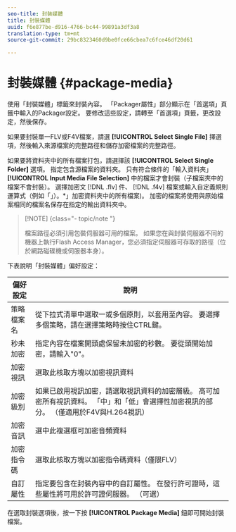 ```yaml
---
seo-title: 封裝媒體
title: 封裝媒體
uuid: f6e877be-d916-4766-bc44-99891a3df3a8
translation-type: tm+mt
source-git-commit: 29bc8323460d9be0fce66cbea7c6fce46df20d61

---
```



# 封裝媒體 {#package-media}

使用「封裝媒體」標籤來封裝內容。 「Packager屬性」部分顯示在「首選項」頁籤中輸入的Packager設定。 要修改這些設定，請轉至「首選項」頁籤，更改設定，然後保存。

如果要封裝單一FLV或F4V檔案，請選 **[!UICONTROL Select Single File]** 擇選項，然後輸入來源檔案的完整路徑和儲存加密檔案的完整路徑。

如果要將資料夾中的所有檔案打包，請選擇該 **[!UICONTROL Select Single Folder]** 選項。 指定包含源檔案的資料夾。 只有符合條件的「輸入資料夾」 **[!UICONTROL Input Media File Selection]** 中的檔案才會封裝（子檔案夾中的檔案不會封裝）。 選擇加密文 [!DNL .flv] 件、 [!DNL .f4v] 檔案或輸入自定義規則運算式（例如「」）。*」加密資料夾中的所有檔案)。 加密的檔案將使用與原始檔案相同的檔案名保存在指定的輸出資料夾中。

>[!NOTE] {class=&quot;- topic/note &quot;}
>
>檔案路徑必須引用包裝伺服器可用的檔案。 如果您在與封裝伺服器不同的機器上執行Flash Access Manager，您必須指定伺服器可存取的路徑（位於網路磁碟機或伺服器本身）。

下表說明「封裝媒體」偏好設定：

| 偏好設定 | 說明 |
|---|---|
| 策略檔案名 | 從下拉式清單中選取一或多個原則，以套用至內容。 要選擇多個策略，請在選擇策略時按住CTRL鍵。 |
| 秒未加密 | 指定內容在檔案開頭處保留未加密的秒數。 要從頭開始加密，請輸入&quot;0&quot;。 |
| 加密視訊 | 選取此核取方塊以加密視訊資料 |
| 加密級別 | 如果已啟用視訊加密，請選取視訊資料的加密層級。 高可加密所有視訊資料。 「中」和「低」會選擇性加密視訊的部分。 （僅適用於F4V與H.264視訊） |
| 加密音訊 | 選中此複選框可加密音頻資料 |
| 加密指令碼 | 選取此核取方塊以加密指令碼資料（僅限FLV） |
| 自訂屬性 | 指定要包含在封裝內容中的自訂屬性。 在發行許可證時，這些屬性將可用於許可證伺服器。 （可選） |

在選取封裝選項後，按一下按 **[!UICONTROL Package Media]** 鈕即可開始封裝檔案。
